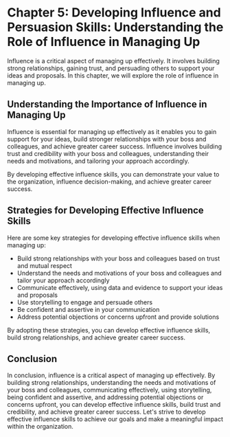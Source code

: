 Chapter 5: Developing Influence and Persuasion Skills: Understanding the Role of Influence in Managing Up
=========================================================================================================

Influence is a critical aspect of managing up effectively. It involves building strong relationships, gaining trust, and persuading others to support your ideas and proposals. In this chapter, we will explore the role of influence in managing up.

Understanding the Importance of Influence in Managing Up
--------------------------------------------------------

Influence is essential for managing up effectively as it enables you to gain support for your ideas, build stronger relationships with your boss and colleagues, and achieve greater career success. Influence involves building trust and credibility with your boss and colleagues, understanding their needs and motivations, and tailoring your approach accordingly.

By developing effective influence skills, you can demonstrate your value to the organization, influence decision-making, and achieve greater career success.

Strategies for Developing Effective Influence Skills
----------------------------------------------------

Here are some key strategies for developing effective influence skills when managing up:

* Build strong relationships with your boss and colleagues based on trust and mutual respect
* Understand the needs and motivations of your boss and colleagues and tailor your approach accordingly
* Communicate effectively, using data and evidence to support your ideas and proposals
* Use storytelling to engage and persuade others
* Be confident and assertive in your communication
* Address potential objections or concerns upfront and provide solutions

By adopting these strategies, you can develop effective influence skills, build strong relationships, and achieve greater career success.

Conclusion
----------

In conclusion, influence is a critical aspect of managing up effectively. By building strong relationships, understanding the needs and motivations of your boss and colleagues, communicating effectively, using storytelling, being confident and assertive, and addressing potential objections or concerns upfront, you can develop effective influence skills, build trust and credibility, and achieve greater career success. Let's strive to develop effective influence skills to achieve our goals and make a meaningful impact within the organization.
